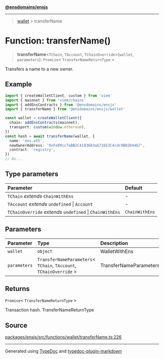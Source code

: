 [**@ensdomains/ensjs**](../README.md)

---

> [wallet](README.md) > transferName

# Function: transferName()

> **transferName**\<`TChain`, `TAccount`, `TChainOverride`\>(`wallet`, `parameters`): `Promise`\< `TransferNameReturnType` \>

Transfers a name to a new owner.

## Example

```ts
import { createWalletClient, custom } from 'viem'
import { mainnet } from 'viem/chains'
import { addEnsContracts } from '@ensdomains/ensjs'
import { transferName } from '@ensdomains/ensjs/wallet'

const wallet = createWalletClient({
  chain: addEnsContracts(mainnet),
  transport: custom(window.ethereum),
})
const hash = await transferName(wallet, {
  name: 'ens.eth',
  newOwnerAddress: '0xFe89cc7aBB2C4183683ab71653C4cdc9B02D44b7',
  contract: 'registry',
})
// 0x...
```

## Type parameters

| Parameter                                                | Default        |
| :------------------------------------------------------- | :------------- |
| `TChain` _extends_ `ChainWithEns`                        | -              |
| `TAccount` _extends_ `undefined` \| `Account`            | -              |
| `TChainOverride` _extends_ `undefined` \| `ChainWithEns` | `ChainWithEns` |

## Parameters

| Parameter    | Type                                                                 | Description            |
| :----------- | :------------------------------------------------------------------- | :--------------------- |
| `wallet`     | `object`                                                             | WalletWithEns          |
| `parameters` | `TransferNameParameters`\< `TChain`, `TAccount`, `TChainOverride` \> | TransferNameParameters |

## Returns

`Promise`\< `TransferNameReturnType` \>

Transaction hash. TransferNameReturnType

## Source

[packages/ensjs/src/functions/wallet/transferName.ts:226](https://github.com/ensdomains/ensjs-v3/blob/62fd2c82/packages/ensjs/src/functions/wallet/transferName.ts#L226)

---

Generated using [TypeDoc](https://typedoc.org/) and [typedoc-plugin-markdown](https://www.npmjs.com/package/typedoc-plugin-markdown)
